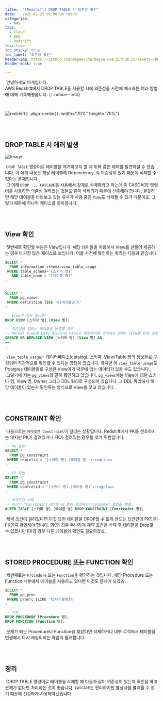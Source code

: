 ```yaml
---
title:  "[Redshift] DROP TABLE 시 의존성 확인"
date:   2025-02-25 00:00:00 +0900
categories:
  - AWS
tags:
  - Cloud
  - AWS
  - Redshift
toc: true
toc_sticky: true
toc_label: "의존성 확인"
header-img: https://github.com/magaeTube/magaeTube.github.io/assets/78892113/6e5c4a52-08fd-4048-ace8-18cba336c4e7
header-mask: true

---
```


&nbsp;안녕하세요 마개입니다.  
AWS Redshift에서 DROP TABLE을 사용할 시에 의존성을 사전에 체크하는 여러 방법에 대해 기록해놓습니다.
{: .notice--info}

<br>

![redshift](https://github.com/magaeTube/magaeTube.github.io/assets/78892113/6e5c4a52-08fd-4048-ace8-18cba336c4e7){: .align-center}{: width="70%" height="70%"} 

<br><br>

## DROP TABLE 시 에러 발생
![Image](https://github.com/user-attachments/assets/8892a765-4612-43bb-89ac-6470b3db8640)
  
&nbsp;`DROP TABLE` 명령어로 테이블을 제거하고자 할 때 위와 같은 에러를 발견하실 수 있습니다. 이 에러 내용은 해당 테이블에 Dependency, 즉 의존성이 있기 때문에 삭제할 수 없다는 문제입니다.  
&nbsp;그 아래 `DROP ... CASCADE`를 사용해서 강제로 삭제하라고 하는데 이 CASCADE 명령어를 사용하면 의존성 걸려있는 것들도 같이 삭제되기 때문에 신중해야 합니다. 잘못하면 해당 테이블을 바라보고 있는 유저가 사용 중인 `View`도 삭제될 수 있기 때문이죠. 그렇기 때문에 하나씩 케이스를 찾아봅니다.

<br><br>

## View 확인
&nbsp;첫번째로 확인할 부분은 View입니다. 해당 테이블을 이용해서 View를 만들어 제공하는 경우가 가장 많은 케이스로 보입니다. 이를 사전에 확인하는 쿼리는 다음과 같습니다.  
  
```sql
SELECT * 
  FROM information_schema.view_table_usage 
 WHERE table_schema='[스키마 명]' 
   AND table_name = '[테이블 명]'
;


SELECT * 
  FROM pg_views
 WHERE definition like '%[테이블명]%'
;

-- View가 필요 없다면
DROP VIEW [스키마 명].[View 명];

-- 의존성에 걸리는 테이블을 변경할 경우 
-- Normal View를 Late Binding View로 변경해야할 경우에는 DROP VIEW를 먼저 진행해야 합니다.
CREATE OR REPLACE VIEW [스키마 명].[View 명] AS
~~
;
```

&nbsp;`view_table_usage`는 데이터베이스(catalog), 스키마, View/Table 명의 정보들로 구성되어 직관적으로 확인할 수 있다는 장점이 있습니다. 하지만 이 `view_table_usage`도 Postgres 테이블들로 구성된 View이기 때문에 없는 데이터가 있을 수도 있습니다.  
&nbsp;그렇기에 저는 `pg_views`와 같이 확인하고 있습니다. `pg_views`에는 View에 대한 스키마 명, View 명, Owner 그리고 DDL 쿼리로 구성되어 있습니다. 그 DDL 쿼리에서 해당 테이블이 있는지 확인하는 방식으로 View를 찾고 있습니다.

<br><br>

## CONSTRAINT 확인
&nbsp;다음으로는 `제약조건 Constraint`이 걸리는 상황입니다. Redshift에서 PK를 선호하지는 않지만 PK가 걸려있거나 FK가 걸려있는 경우를 찾기 위함입니다.

```sql
-- PK 확인
SELECT *
  FROM pg_constraint
 WHERE conrelid = '[스키마 명].[테이블 명]'::regclass
;

-- FK 확인
SELECT *
  FROM pg_constraint
 WHERE confrelid = '[스키마 명].[테이블 명]'::regclass
;

-- 제약조건 삭제
-- 여기서 "Constraint 명"은 위 쿼리 결과에서 "conname" 컬럼을 말함
ALTER TABLE [스키마 명].[테이블 명] DROP CONSTRAINT [Constraint 명];
```
  
&nbsp;제약 조건이 걸려있다면 이것 또한 테이블을 DROP할 수 없게 만드는 요인인데 PK인지 FK인지 확인해야 합니다. PK의 경우 무난하게 제약 조건을 삭제 후 테이블을 Drop할 수 있겠지만 FK의 경우 다른 테이블의 확인도 필요하겠죠.

<br><br>

## STORED PROCEDURE 또는 FUNCTION 확인
&nbsp;세번째로는 `Procedure` 또는 `Function`을 확인하는 것입니다. 해당 Procedure 또는 Function 내부에서 테이블을 사용하고 있다면 이것도 문제가 되겠죠.
  
```sql
SELECT *
  FROM pg_proc
 WHERE prosrc ILIKE '%[테이블명]%'
;

-- 삭제
DROP PROCEDURE [Procedure 명];
DROP FUNCTION [Function 명];
```
  
&nbsp;문제가 되는 Procedure나 Function을 찾았다면 삭제하거나 내부 로직에서 테이블을 변경해서 다시 재정의하는 작업이 필요합니다.

<br><br>

## 정리
&nbsp;DROP TABLE 명령어로 테이블을 삭제할 때 다음과 같이 의존성이 있는지 확인을 하고 문제가 없다면 처리하는 것이 좋습니다. `CASCADE`는 편리하지만 불상사를 불러올 수 있기 때문에 신중하게 사용해야겠습니다.